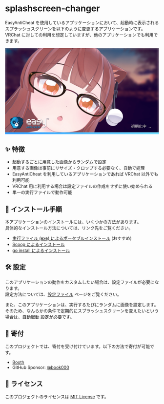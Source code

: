 # splashscreen-changer

EasyAntiCheat を使用しているアプリケーションにおいて、起動時に表示されるスプラッシュスクリーンを以下のように変更するアプリケーションです。  
VRChat に対しての利用を想定していますが、他のアプリケーションでも利用できます。

![](assets/customized-splashscreen.png)

## ✨ 特徴

- 起動するごとに用意した画像からランダムで設定
- 用意する画像は事前にリサイズ・クロップする必要なく、自動で処理
- EasyAntiCheat を利用しているアプリケーションであれば VRChat 以外でも利用可能
- VRChat 用に利用する場合は設定ファイルの作成をせずに使い始められる
- 単一の実行ファイルで動作可能

## 🚀 インストール手順

本アプリケーションのインストールには、いくつかの方法があります。  
具体的なインストール方法については、リンク先をご覧ください。

- [実行ファイル (exe) によるポータブルインストール](installation/portable.md) (おすすめ)
- [Scoop によるインストール](installation/scoop.md)
- [go install によるインストール](installation/go-install.md)

## 🛠️ 設定

このアプリケーションの動作をカスタムしたい場合は、設定ファイルが必要になります。  
設定方法については、[設定ファイル](settings/file.md) ページをご覧ください。

また、このアプリケーションは、実行するたびにランダムに画像を設定します。  
そのため、なんらかの条件で定期的にスプラッシュスクリーンを変えたいという場合は、[自動起動](settings/autostart/index.md) 設定が必要です。

## 🎁 寄付

このプロジェクトでは、寄付を受け付けています。以下の方法で寄付が可能です。

- [Booth](https://tomachi.booth.pm/items/6284870)
- GitHub Sponsor: [@book000](https://github.com/sponsors/book000)

## 📑 ライセンス

このプロジェクトのライセンスは [MIT License](https://github.com/tomacheese/splashscreen-changer/blob/master/LICENSE) です。
